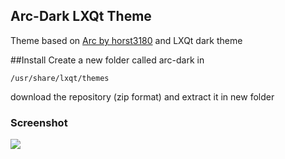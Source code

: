## Arc-Dark LXQt Theme

Theme based on [Arc by horst3180](https://github.com/horst3180/Arc-theme) and LXQt dark theme

##Install
Create a new folder called arc-dark in

```
/usr/share/lxqt/themes
```
download the repository (zip format) and extract it in new folder

### Screenshot
![](http://i.imgur.com/480v4V8.png)